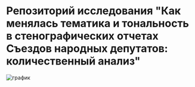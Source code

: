 # Репозиторий исследования "Как менялась тематика и тональность в стенографических отчетах Съездов народных депутатов: количественный анализ"



![график](https://user-images.githubusercontent.com/39305857/123511363-7d8a2080-d689-11eb-9b0b-d064433d5f7b.jpg)
